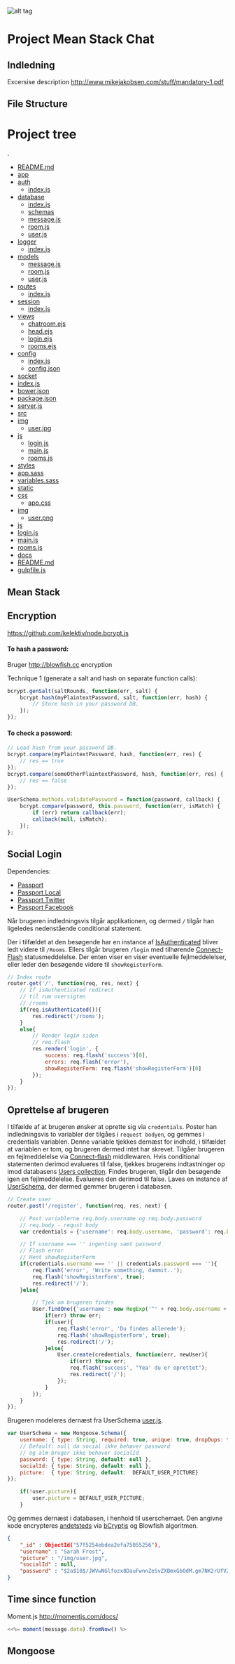 
![alt tag](http://www.mikejakobsen.com/mike.png)

# Project Mean Stack Chat

## Indledning

Excersise description http://www.mikejakobsen.com/stuff/mandatory-1.pdf

## File Structure

# Project tree

.
* [README.md](./README.md)
* [app](./app)
* [auth](./app/auth)
	* [index.js](./app/auth/index.js)
* [database](./app/database)
	* [index.js](./app/database/index.js)
	* [schemas](./app/database/schemas)
	* [message.js](./app/database/schemas/message.js)
	* [room.js](./app/database/schemas/room.js)
	* [user.js](./app/database/schemas/user.js)
* [logger](./app/logger)
	* [index.js](./app/logger/index.js)
* [models](./app/models)
	* [message.js](./app/models/message.js)
	* [room.js](./app/models/room.js)
	* [user.js](./app/models/user.js)
* [routes](./app/routes)
	* [index.js](./app/routes/index.js)
* [session](./app/session)
	* [index.js](./app/session/index.js)
* [views](./app/views)
	* [chatroom.ejs](./app/views/chatroom.ejs)
	* [head.ejs](./app/views/head.ejs)
	* [login.ejs](./app/views/login.ejs)
	* [rooms.ejs](./app/views/rooms.ejs)
* [config](./app/config)
	* [index.js](./app/config/index.js)
	* [config.json](./app/config/config.json)
* [socket](./app/socket)
* [index.js](./app/socket/index.js)
* [bower.json](./bower.json)
* [package.json](./package.json)
* [server.js](./server.js)
* [src](./src)
* [img](./src/img)
	* [user.jpg](./src/img/user.jpg)
* [js](./src/js)
	* [login.js](./src/js/login.js)
	* [main.js](./src/js/main.js)
	* [rooms.js](./src/js/rooms.js)
* [styles](./src/styles)
* [app.sass](./src/styles/app.sass)
* [variables.sass](./src/styles/variables.sass)
* [static](./static)
* [css](./static/css)
	* [app.css](./static/css/app.css)
* [img](./static/img)
	* [user.png](./static/img/user.png)
* [js](./static/js)
* [login.js](./static/js/login.js)
* [main.js](./static/js/main.js)
* [rooms.js](./static/js/rooms.js)
* [docs](./docs)
* [README.md](./docs/README.md)
* [gulpfile.js](./gulpfile.js)



## Mean Stack

## Encryption

https://github.com/kelektiv/node.bcrypt.js

#### To hash a password:

Bruger http://blowfish.cc encryption

Technique 1 (generate a salt and hash on separate function calls):

```javascript
bcrypt.genSalt(saltRounds, function(err, salt) {
    bcrypt.hash(myPlaintextPassword, salt, function(err, hash) {
        // Store hash in your password DB.
    });
});
```

#### To check a password:

```javascript
// Load hash from your password DB.
bcrypt.compare(myPlaintextPassword, hash, function(err, res) {
    // res == true
});
bcrypt.compare(someOtherPlaintextPassword, hash, function(err, res) {
    // res == false
});
```

```javascript
UserSchema.methods.validatePassword = function(password, callback) {
	bcrypt.compare(password, this.password, function(err, isMatch) {
		if (err) return callback(err);
		callback(null, isMatch);
	});
};
```
## Social Login

Dependencies:

* [Passport](https://github.com/jaredhanson/passport-facebook)
* [Passport Local](https://github.com/jfromaniello/passport.socketio)
* [Passport Twitter](https://github.com/jfromaniello/passport.socketio)
* [Passport Facebook](https://github.com/jfromaniello/passport.socketio)


Når brugeren indledningsvis tilgår applikationen, og dermed `/` tilgår han ligeledes nedenstående conditional statement.

Der i tilfældet at den besøgende har en instance af [IsAuthenticated](https://github.com/mikejakobsen/meanchat/blob/Date-fix/app/models/user.js#L55) bliver ledt videre til `/Rooms`. Ellers tilgår brugeren `/login` med tilhørende [Connect-Flash](https://github.com/jaredhanson/connect-flash) statusmeddelelse. Der enten viser en viser eventuelle fejlmeddelelser, eller leder den besøgende videre til `showRegisterForm`.

```javascript
// Index route
router.get('/', function(req, res, next) {
	// If isAuthenticated redirect
	// til rum oversigten
	// /rooms
	if(req.isAuthenticated()){
		res.redirect('/rooms');
	}
	else{
		// Render login siden
		// req.flash
		res.render('login', {
			success: req.flash('success')[0],
			errors: req.flash('error'), 
			showRegisterForm: req.flash('showRegisterForm')[0]
		});
	}
});
```
## Oprettelse af brugeren

I tilfælde af at brugeren ønsker at oprette sig via `credentials`. Poster han indledningsvis to variabler der tilgåes i `request bodyen`, og gemmes i credentials variablen.
Denne variable tjekkes dernæst for indhold, i tilfældet at variablen er tom, og brugeren dermed intet har skrevet. Tilgåer brugeren en fejlmeddelelse via [Connect-flash](https://github.com/mikejakobsen/meanchat/blob/a48ee2fcccf62e3fe307ae5e241b9ff7c8b6c834/server.js#L8) middlewaren. Hvis conditional statementen derimod evalueres til false, tjekkes brugerens indtastninger op imod databasens [Users collection](https://github.com/mikejakobsen/meanchat/blob/Date-fix/app/database/schemas/user.js#L24).
Findes brugeren, tilgår den besøgende igen en fejlmeddelelse. Evalueres den derimod til false. Laves en instance af [UserSchema](https://github.com/mikejakobsen/meanchat/blob/Date-fix/app/database/schemas/user.js#L24), der dermed gemmer brugeren i databasen.


```javascript
// Create user
router.post('/register', function(req, res, next) {

	// Post variablerne req.body.username og req.body.password
	// req.body - requst body
	var credentials = {'username': req.body.username, 'password': req.body.password };

	// If username === '' ingenting samt password
	// Flash error
	// Hent showRegisterForm
	if(credentials.username === '' || credentials.password === ''){
		req.flash('error', 'Write something, dammit..');
		req.flash('showRegisterForm', true);
		res.redirect('/');
	}else{

		// Tjek om brugeren findes
		User.findOne({'username': new RegExp('^' + req.body.username + '$', 'i'), 'socialId': null}, function(err, user){
			if(err) throw err;
			if(user){
				req.flash('error', 'Du findes allerede');
				req.flash('showRegisterForm', true);
				res.redirect('/');
			}else{
				User.create(credentials, function(err, newUser){
					if(err) throw err;
					req.flash('success', "Yea' du er oprettet");
					res.redirect('/');
				});
			}
		});
	}
});
```
Brugeren modeleres dernæst fra UserSchema [user.js](./app/database/schemas/user.js#L24).

```javascript
var UserSchema = new Mongoose.Schema({
	username: { type: String, required: true, unique: true, dropDups: true},
	// Default: null da social ikke behøver password
	// og alm bruger ikke behover socialId
	password: { type: String, default: null },
	socialId: { type: String, default: null },
	picture:  { type: String, default:  DEFAULT_USER_PICTURE}
});

	if(!user.picture){
		user.picture = DEFAULT_USER_PICTURE;
	}
```
Og gemmes dernæst i databasen, i henhold til userschemaet. Den angivne kode encrypteres [andetsteds](https://github.com/mikejakobsen/meanchat/blob/Date-fix/app/database/schemas/user.js#L55) via [bCryptjs](https://github.com/kelektiv/node.bcrypt.js) og Blowfish algoritmen.

```Json
{
    "_id" : ObjectId("57f5254ebdea2efa75055256"),
    "username" : "Sarah Frost",
    "picture" : "/img/user.jpg",
    "socialId" : null,
    "password" : "$2a$10$/JWVwNGlfozx8DauFwnnZeSvZXBmxGbOdM.gm7NK2rUfVZRBFqy12",
}
```

## Time since function

Moment.js http://momentjs.com/docs/

```javascript
<<%= moment(message.date).fromNow() %>
```

## Mongoose


